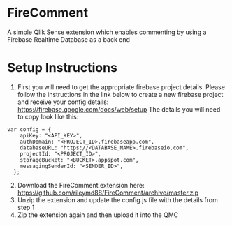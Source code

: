 # FireComment
A simple Qlik Sense extension which enables commenting by using a Firebase Realtime Database as a back end

# Setup Instructions
1. First you will need to get the appropriate firebase project details. Please follow the instructions in the link below to create a new firebase project and receive your config details: https://firebase.google.com/docs/web/setup The details you will need to copy look like this:

```
var config = {
    apiKey: "<API_KEY>",
    authDomain: "<PROJECT_ID>.firebaseapp.com",
    databaseURL: "https://<DATABASE_NAME>.firebaseio.com",
    projectId: "<PROJECT_ID>",
    storageBucket: "<BUCKET>.appspot.com",
    messagingSenderId: "<SENDER_ID>",
  };
 ```
2. Download the FireComment extension here: https://github.com/rileymd88/FireComment/archive/master.zip
3. Unzip the extension and update the config.js file with the details from step 1
4. Zip the extension again and then upload it into the QMC
